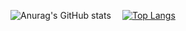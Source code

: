 ![Anurag's GitHub stats](https://github-readme-stats.vercel.app/api?username=OsloFrits&show_icons=true&theme=radical)   ⠀
[![Top Langs](https://github-readme-stats.vercel.app/api/top-langs/?username=OsloFrits&layout=compact)](https://github.com/OsloFrits/github-readme-stats)
